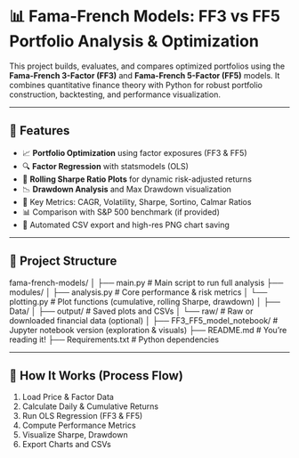 # 📊 Fama-French Models: FF3 vs FF5 Portfolio Analysis & Optimization

This project builds, evaluates, and compares optimized portfolios using the **Fama-French 3-Factor (FF3)** and **Fama-French 5-Factor (FF5)** models. It combines quantitative finance theory with Python for robust portfolio construction, backtesting, and performance visualization.

---

## 🚀 Features

- 📈 **Portfolio Optimization** using factor exposures (FF3 & FF5)
- 🔍 **Factor Regression** with statsmodels (OLS)
- 🔁 **Rolling Sharpe Ratio Plots** for dynamic risk-adjusted returns
- 📉 **Drawdown Analysis** and Max Drawdown visualization
- 🧠 Key Metrics: CAGR, Volatility, Sharpe, Sortino, Calmar Ratios
- 📊 Comparison with S&P 500 benchmark (if provided)
- 📂 Automated CSV export and high-res PNG chart saving

---

## 📁 Project Structure

fama-french-models/
│
├── main.py                      # Main script to run full analysis
├── modules/
│   ├── analysis.py              # Core performance & risk metrics
│   └── plotting.py              # Plot functions (cumulative, rolling Sharpe, drawdown)
│
├── Data/
│   ├── output/                  # Saved plots and CSVs
│   └── raw/                     # Raw or downloaded financial data (optional)
│
├── FF3_FF5_model_notebook/     # Jupyter notebook version (exploration & visuals)
├── README.md                   # You’re reading it!
├── Requirements.txt            # Python dependencies

---

## 🧠 How It Works (Process Flow)

1. Load Price & Factor Data
2. Calculate Daily & Cumulative Returns
3. Run OLS Regression (FF3 & FF5)
4. Compute Performance Metrics
5. Visualize Sharpe, Drawdown
6. Export Charts and CSVs
